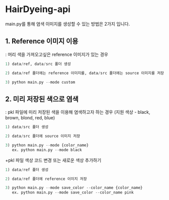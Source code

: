 # HairDyeing-api

main.py를 통해 염색 이미지를 생성할 수 있는 방법은 2가지 입니다. 

## 1. Reference 이미지 이용 </br>
: 머리 색을 가져오고싶은 reference 이미지가 있는 경우

```python
1) data/ref, data/src 폴더 생성

2) data/ref 폴더에는 reference 이미지를, data/src 폴더에는 source 이미지를 저장

3) python main.py --mode custom 
```


## 2. 미리 저장된 색으로 염색 </br>
: pkl 파일에 미리 저장된 색을 이용해 염색하고자 하는 경우 (지원 색상 - black, brown, blond, red, blue)

```python
1) data/src 폴더 생성

2) data/src 폴더에 source 이미지 저장

3) python main.py --mode {color_name}
   ex. python main.py --mode black
```

+pkl 파일 색상 코드 변경 또는 새로운 색상 추가하기
```python
1) data/ref 폴더 생성

2) data/ref 폴더에 reference 이미지 저장

3) python main.py --mode save_color --color_name {color_name} 
   ex. python main.py --mode save_color --color_name pink
```

